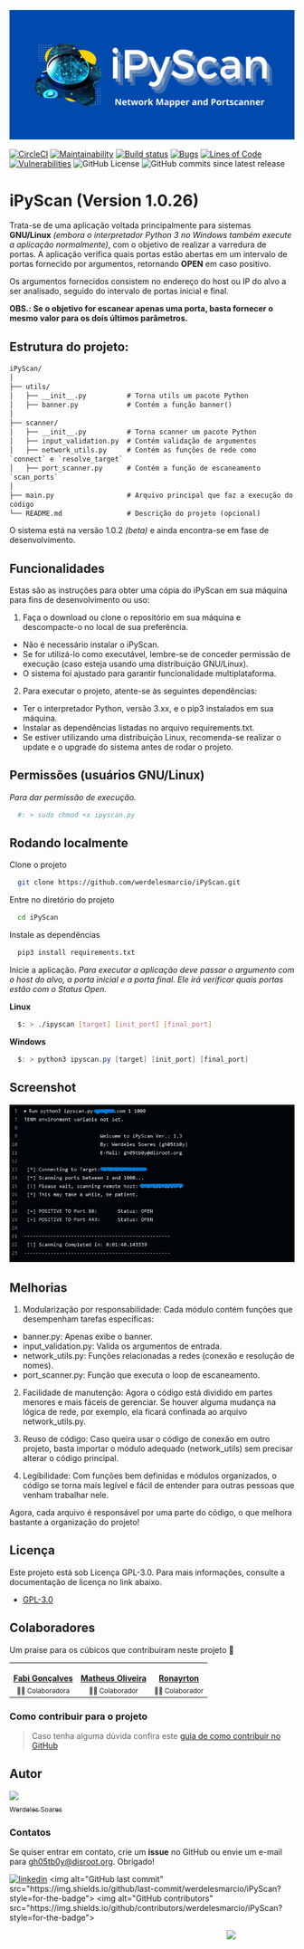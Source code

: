 ![Logo](images/iPyScan.png)

[![CircleCI](https://dl.circleci.com/status-badge/img/gh/werdelesmarcio/iPyScan/tree/main.svg?style=svg)](https://dl.circleci.com/status-badge/redirect/gh/werdelesmarcio/iPyScan/tree/main) [![Maintainability](https://api.codeclimate.com/v1/badges/925e54560e6c95a08675/maintainability)](https://codeclimate.com/github/werdelesmarcio/iPyScan/maintainability) [![Build status](https://ci.appveyor.com/api/projects/status/6136rh47g98a8cje?svg=true)](https://ci.appveyor.com/project/werdelesmarcio/ipyscan) [![Bugs](https://sonarcloud.io/api/project_badges/measure?project=werdelesmarcio_iPyScan&metric=bugs)](https://sonarcloud.io/summary/new_code?id=werdelesmarcio_iPyScan) [![Lines of Code](https://sonarcloud.io/api/project_badges/measure?project=werdelesmarcio_iPyScan&metric=ncloc)](https://sonarcloud.io/summary/new_code?id=werdelesmarcio_iPyScan) [![Vulnerabilities](https://sonarcloud.io/api/project_badges/measure?project=werdelesmarcio_iPyScan&metric=vulnerabilities)](https://sonarcloud.io/summary/new_code?id=werdelesmarcio_iPyScan) ![GitHub License](https://img.shields.io/github/license/werdelesmarcio/PyTCPScan3) ![GitHub commits since latest release](https://img.shields.io/github/commits-since/werdelesmarcio/iPyScan/latest) 

# iPyScan (Version 1.0.26)

Trata-se de uma aplicação voltada principalmente para sistemas **GNU/Linux** _(embora o interpretador Python 3 no Windows também execute a aplicação normalmente)_, com o objetivo de realizar a varredura de portas. A aplicação verifica quais portas estão abertas em um intervalo de portas fornecido por argumentos, retornando **OPEN** em caso positivo.

Os argumentos fornecidos consistem no endereço do host ou IP do alvo a ser analisado, seguido do intervalo de portas inicial e final.

**OBS.: Se o objetivo for escanear apenas uma porta, basta fornecer o mesmo valor para os dois últimos parâmetros.**

## Estrutura do projeto:

```
iPyScan/
│
├── utils/
│   ├── __init__.py          # Torna utils um pacote Python
│   ├── banner.py            # Contém a função banner()
│
├── scanner/
│   ├── __init__.py          # Torna scanner um pacote Python
│   ├── input_validation.py  # Contém validação de argumentos
│   ├── network_utils.py     # Contém as funções de rede como `connect` e `resolve_target`
│   ├── port_scanner.py      # Contém a função de escaneamento `scan_ports`
│
├── main.py                  # Arquivo principal que faz a execução do código
└── README.md                # Descrição do projeto (opcional)
```

O sistema está na versão 1.0.2 _(beta)_ e ainda encontra-se em fase de desenvolvimento.

## Funcionalidades

Estas são as instruções para obter uma cópia do iPyScan em sua máquina para fins de desenvolvimento ou uso:

1. Faça o download ou clone o repositório em sua máquina e descompacte-o no local de sua preferência.

- Não é necessário instalar o iPyScan.
- Se for utilizá-lo como executável, lembre-se de conceder permissão de execução (caso esteja usando uma distribuição GNU/Linux).
- O sistema foi ajustado para garantir funcionalidade multiplataforma.

2. Para executar o projeto, atente-se às seguintes dependências:

- Ter o interpretador Python, versão 3.xx, e o pip3 instalados em sua máquina.
- Instalar as dependências listadas no arquivo requirements.txt.
- Se estiver utilizando uma distribuição Linux, recomenda-se realizar o update e o upgrade do sistema antes de rodar o projeto.

## Permissões (usuários GNU/Linux)

_Para dar permissão de execução._

```bash
  #: > sudo chmod +x ipyscan.py
```

## Rodando localmente

Clone o projeto

```bash
  git clone https://github.com/werdelesmarcio/iPyScan.git
```

Entre no diretório do projeto

```bash
  cd iPyScan
```

Instale as dependências

```bash
  pip3 install requirements.txt
```

Inicie a aplicação. _Para executar a aplicação deve passar o argumento com o host do alvo, a porta inicial e a porta final. Ele irá verificar quais portas estão com o Status Open._

**Linux**

```bash
  $: > ./ipyscan [target] [init_port] [final_port]
```

**Windows**

```powershell
  $: > python3 ipyscan.py [target] [init_port] [final_port]
```

## Screenshot

![Example](images/Screenshot.png)

## Melhorias

1. Modularização por responsabilidade: Cada módulo contém funções que desempenham tarefas específicas:
  - banner.py: Apenas exibe o banner.
  - input_validation.py: Valida os argumentos de entrada.
  - network_utils.py: Funções relacionadas a redes (conexão e resolução de nomes).
  - port_scanner.py: Função que executa o loop de escaneamento.

2. Facilidade de manutenção: Agora o código está dividido em partes menores e mais fáceis de gerenciar. Se houver alguma mudança na lógica de rede, por exemplo, ela ficará confinada ao arquivo network_utils.py.

3. Reuso de código: Caso queira usar o código de conexão em outro projeto, basta importar o módulo adequado (network_utils) sem precisar alterar o código principal.

4. Legibilidade: Com funções bem definidas e módulos organizados, o código se torna mais legível e fácil de entender para outras pessoas que venham trabalhar nele.

Agora, cada arquivo é responsável por uma parte do código, o que melhora bastante a organização do projeto!

## Licença

Este projeto está sob Licença GPL-3.0. Para mais informações, consulte a documentação de licença no link abaixo.

- [GPL-3.0](https://choosealicense.com/licenses/gpl-3.0/)

## Colaboradores
Um praise para os cúbicos que contribuíram neste projeto 👏

<div align=center>
<table>
  <tr>
    <td align="center"><a href="https://github.com/fabi-goncalves"><img style="border-radius: 50%;" src="https://avatars.githubusercontent.com/u/186219541?v=4" width="100px;" alt=""/><br /><b>Fabi Gonçalves</b></a><br /><sub>👨‍💻 Colaboradora</sub></td>    
    <td align="center"><a href="https://github.com/matholiveira91"><img style="border-radius: 50%;" src="https://avatars.githubusercontent.com/u/37408291?v=4" width="100px;" alt=""/><br /><b>Matheus Oliveira</b></a><br /><sub>👨‍💻 Colaborador</sub></td>    
    <td align="center"><a href="https://github.com/ronayrton"><img style="border-radius: 50%;" src="https://avatars.githubusercontent.com/u/50581401?v=4" width="100px;" alt=""/><br /><b>Ronayrton</b></a><br /><sub>👨‍💻 Colaborador</sub></td>  
  </tr>
</table>
</div>

### Como contribuir para o projeto
   > Caso tenha alguma dúvida confira este [guia de como contribuir no GitHub](./CONTRIBUTING.md)

## Autor
[<img loading="lazy" src="https://avatars.githubusercontent.com/u/36682515?v=4" width=115><br><sub>Werdeles Soares</sub>](https://github.com/werdelesmarcio)

### Contatos

Se quiser entrar em contato, crie um **issue** no GitHub ou envie um e-mail para gh05tb0y@disroot.org. Obrigado!

[![linkedin](https://img.shields.io/badge/linkedin-0A66C2?style=for-the-badge&logo=linkedin&logoColor=white)](<[https://www.linkedin.com/](https://www.linkedin.com/in/werdeles-soares/)>)
<img alt="GitHub last commit" src="https://img.shields.io/github/last-commit/werdelesmarcio/iPyScan?style=for-the-badge"> <img alt="GitHub contributors" src="https://img.shields.io/github/contributors/werdelesmarcio/iPyScan?style=for-the-badge">

<img src = "https://static.wikia.nocookie.net/lpunb/images/b/b1/Logo_Python.png/revision/latest?cb=20130301171443)?raw=true" width =120 align="Right">
